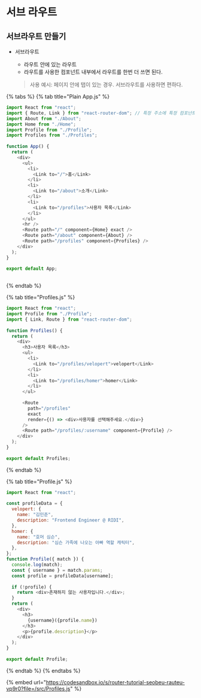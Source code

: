 # 서브 라우트

## 서브라우트 만들기

* 서브라우트

  * 라우트 안에 있는 라우트
  * 라우트를 사용한 컴포넌트 내부에서 라우트를 한번 더 쓰면 된다.

  > 사용 예시: 페이지 안에 탭이 있는 경우. 서브라우트를 사용하면 편하다.

{% tabs %}
{% tab title="Plain App.js" %}
```javascript
import React from "react";
import { Route, Link } from "react-router-dom"; // 특정 주소에 특정 컴포넌트를 보여주는 역할
import About from "./About";
import Home from "./Home";
import Profile from "./Profile";
import Profiles from "./Profiles";
​
function App() {
  return (
    <div>
      <ul>
        <li>
          <Link to="/">홈</Link>
        </li>
        <li>
          <Link to="/about">소개</Link>
        </li>
        <li>
          <Link to="/profiles">사용자 목록</Link>
        </li>
      </ul>
      <hr />
      <Route path="/" component={Home} exact />
      <Route path="/about" component={About} />
      <Route path="/profiles" component={Profiles} />
    </div>
  );
}
​
export default App;
​
```
{% endtab %}

{% tab title="Profiles.js" %}
```javascript
import React from "react";
import Profile from "./Profile";
import { Link, Route } from "react-router-dom";
​
function Profiles() {
  return (
    <div>
      <h3>사용자 목록</h3>
      <ul>
        <li>
          <Link to="/profiles/velopert">velopert</Link>
        </li>
        <li>
          <Link to="/profiles/homer">homer</Link>
        </li>
      </ul>
​
      <Route
        path="/profiles"
        exact
        render={() => <div>사용자를 선택해주세요.</div>}
      />
      <Route path="/profiles/:username" component={Profile} />
    </div>
  );
}
​
export default Profiles;
```
{% endtab %}

{% tab title="Profile.js" %}
```javascript
import React from "react";
​
const profileData = {
  velopert: {
    name: "김민준",
    description: "Frontend Engineer @ RIDI",
  },
  homer: {
    name: "호머 심슨",
    description: "심슨 가족에 나오는 아빠 역할 캐릭터",
  },
};
function Profile({ match }) {
  console.log(match);
  const { username } = match.params;
  const profile = profileData[username];
​
  if (!profile) {
    return <div>존재하지 않는 사용자입니다.</div>;
  }
  return (
    <div>
      <h3>
        {username}({profile.name})
      </h3>
      <p>{profile.description}</p>
    </div>
  );
}
​
export default Profile;
```
{% endtab %}
{% endtabs %}

{% embed url="https://codesandbox.io/s/router-tutorial-seobeu-rauteu-vp9r0?file=/src/Profiles.js" %}



